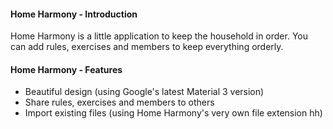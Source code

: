 #### Home Harmony - Introduction

Home Harmony is a little application to keep the household in order.
You can add rules, exercises and members to keep everything orderly.

#### Home Harmony - Features

* Beautiful design (using Google's latest Material 3 version)
* Share rules, exercises and members to others
* Import existing files (using Home Harmony's very own file extension hh)
